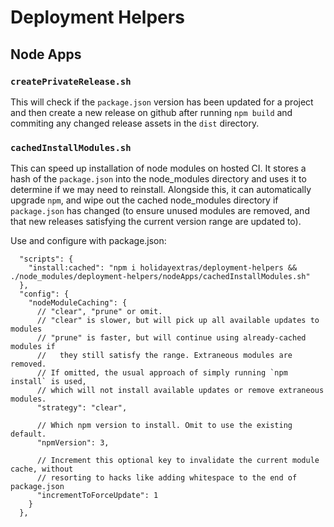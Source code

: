 # Deployment Helpers

## Node Apps

### `createPrivateRelease.sh`

This will check if the `package.json` version has been updated for a project and then create a new release on github after running `npm build` and commiting any changed release assets in the `dist` directory.

### `cachedInstallModules.sh`

This can speed up installation of node modules on hosted CI. It stores a hash of the `package.json` into the node_modules directory and uses it to determine if we may need to reinstall. Alongside this, it can automatically upgrade `npm`, and wipe out the cached node_modules directory if `package.json` has changed (to ensure unused modules are removed, and that new releases satisfying the current version range are updated to).

Use and configure with package.json:

```
  "scripts": {
    "install:cached": "npm i holidayextras/deployment-helpers && ./node_modules/deployment-helpers/nodeApps/cachedInstallModules.sh"
  },
  "config": {
    "nodeModuleCaching": {
      // "clear", "prune" or omit.
      // "clear" is slower, but will pick up all available updates to modules
      // "prune" is faster, but will continue using already-cached modules if
      //   they still satisfy the range. Extraneous modules are removed.
      // If omitted, the usual approach of simply running `npm install` is used,
      // which will not install available updates or remove extraneous modules.
      "strategy": "clear",

      // Which npm version to install. Omit to use the existing default.
      "npmVersion": 3,

      // Increment this optional key to invalidate the current module cache, without
      // resorting to hacks like adding whitespace to the end of package.json
      "incrementToForceUpdate": 1
    }
  },
```